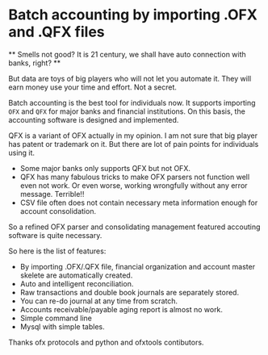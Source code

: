 Batch accounting by importing .OFX and .QFX files
==============================================
** Smells not good? It is 21 century, we shall have auto connection with banks, right? **

But data are toys of big players who will not let you automate it. They will earn
money use your time and effort. Not a secret.

Batch accounting is the best tool for individuals now. It supports importing ``OFX`` and
``QFX`` for major banks and financial institutions. On this basis, the accounting software
is designed and implemented.

QFX is a variant of OFX actually in my opinion. I am not sure that big player has patent or
trademark on it. But there are lot of pain points for individuals using it.

* Some major banks only supports QFX but not OFX.
* QFX has many fabulous tricks to make OFX parsers not function well even not work. Or even
worse, working wrongfully without any error message. Terrible!!
* CSV file often does not contain necessary meta information enough for account consolidation.

So a refined OFX parser and consolidating management featured accouting software is quite
necessary.

So here is the list of features:

* By importing .OFX/.QFX file, financial organization and account master skelete are automatically
 created.
* Auto and intelligent reconciliation.
* Raw transactions and double book journals are separately stored.
* You can re-do journal at any time from scratch.
* Accounts receivable/payable aging report is almost no work.
* Simple command line
* Mysql with simple tables.

Thanks ofx protocols and python and ofxtools contibutors.